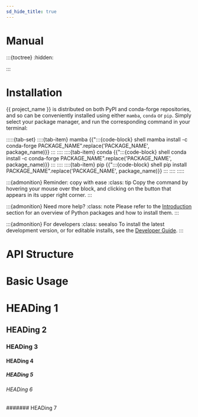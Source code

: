 ```yaml
---
sd_hide_title: true
---
```

# Manual
:::{toctree}
:hidden:

:::


# Installation

{{ project_name }} is distributed on both PyPI and conda-forge repositories,
and so can be conveniently installed using either `mamba`, `conda` or `pip`.
Simply select your package manager, and run the corresponding command in your terminal:

:::::{tab-set}
::::{tab-item} mamba
{{":::{code-block} shell
mamba install -c conda-forge PACKAGE_NAME".replace('PACKAGE_NAME', package_name)}}
:::
::::
::::{tab-item} conda
{{":::{code-block} shell
conda install -c conda-forge PACKAGE_NAME".replace('PACKAGE_NAME', package_name)}}
:::
::::
::::{tab-item} pip
{{":::{code-block} shell
pip install PACKAGE_NAME".replace('PACKAGE_NAME', package_name)}}
:::
::::
:::::

:::{admonition} Reminder: copy with ease
:class: tip
Copy the command by hovering your mouse over the block, and clicking on the button
that appears in its upper right corner.
:::

:::{admonition} Need more help?
:class: note
Please refer to the [Introduction](../intro/technical/python_pkgs.md) 
section for an overview of Python packages and how to install them.
:::

:::{admonition} For developers
:class: seealso
To install the latest development version, or for editable installs, 
see the [Developer Guide](../dev_guide/index.md).
:::

# API Structure



# Basic Usage


# HEADing 1
## HEADing 2
### HEADing 3
#### HEADing 4
##### HEADing 5
###### HEADing 6
####### HEADing 7